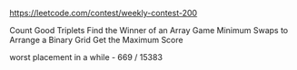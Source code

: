 https://leetcode.com/contest/weekly-contest-200

Count Good Triplets
Find the Winner of an Array Game
Minimum Swaps to Arrange a Binary Grid
Get the Maximum Score

worst placement in a while - 669 / 15383  